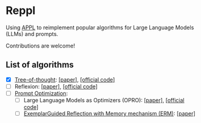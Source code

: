 # Reppl

Using [APPL](https://github.com/appl-team/appl) to reimplement popular algorithms for Large Language Models (LLMs) and prompts.

Contributions are welcome!

## List of algorithms

- [x] [Tree-of-thought](./tree-of-thoughts/): [[paper]](https://arxiv.org/abs/2305.10601), [[official code]](https://github.com/princeton-nlp/tree-of-thought-llm)
- [ ] Reflexion: [[paper]](https://arxiv.org/abs/2303.11366), [[official code]](https://github.com/noahshinn/reflexion)
- [ ] [Prompt Optimization](./prompt-optimization/):
  - [ ] Large Language Models as Optimizers (OPRO): [[paper]](https://arxiv.org/abs/2309.03409), [[official code]](https://github.com/google-deepmind/opro/tree/main)
  - [ ] [ExemplarGuided Reflection with Memory mechanism (ERM)](./prompt-optimization/algo/erm/): [[paper]](https://arxiv.org/abs/2411.07446)
